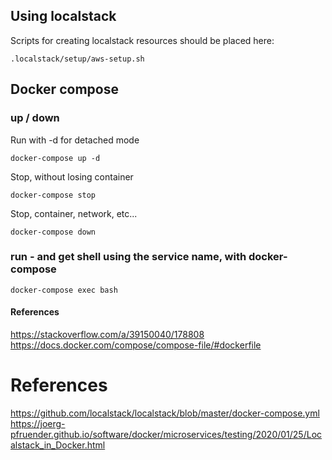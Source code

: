 ## Using localstack
Scripts for creating localstack resources should be placed here:
    
    .localstack/setup/aws-setup.sh

## Docker compose

### up / down

Run with -d for detached mode

    docker-compose up -d

Stop, without losing container

    docker-compose stop

Stop, container, network, etc...

    docker-compose down

### run - and get shell using the service name, with docker-compose

    docker-compose exec bash

#### References

https://stackoverflow.com/a/39150040/178808
https://docs.docker.com/compose/compose-file/#dockerfile

# References
https://github.com/localstack/localstack/blob/master/docker-compose.yml
https://joerg-pfruender.github.io/software/docker/microservices/testing/2020/01/25/Localstack_in_Docker.html


